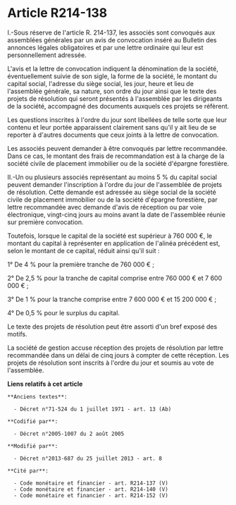 # Article R214-138

I.-Sous réserve de l'article R. 214-137, les associés sont convoqués aux assemblées générales par un avis de convocation
inséré au Bulletin des annonces légales obligatoires et par une lettre ordinaire qui leur est personnellement adressée. 

L'avis et la lettre de convocation indiquent la dénomination de la société, éventuellement suivie de son sigle, la forme de
la société, le montant du capital social, l'adresse du siège social, les jour, heure et lieu de l'assemblée générale, sa
nature, son ordre du jour ainsi que le texte des projets de résolution qui seront présentés à l'assemblée par les dirigeants
de la société, accompagné des documents auxquels ces projets se réfèrent. 

Les questions inscrites à l'ordre du jour sont libellées de telle sorte que leur contenu et leur portée apparaissent
clairement sans qu'il y ait lieu de se reporter à d'autres documents que ceux joints à la lettre de convocation. 

Les associés peuvent demander à être convoqués par lettre recommandée. Dans ce cas, le montant des frais de recommandation
est à la charge de la société civile de placement immobilier ou de la société d'épargne forestière. 

II.-Un ou plusieurs associés représentant au moins 5 % du capital social peuvent demander l'inscription à l'ordre du jour de
l'assemblée de projets de résolution. Cette demande est adressée au siège social de la société civile de placement immobilier
ou de la société d'épargne forestière, par lettre recommandée avec demande d'avis de réception ou par voie électronique,
vingt-cinq jours au moins avant la date de l'assemblée réunie sur première convocation. 

Toutefois, lorsque le capital de la société est supérieur à 760 000 €, le montant du capital à représenter en application de
l'alinéa précédent est, selon le montant de ce capital, réduit ainsi qu'il suit : 

1° De 4 % pour la première tranche de 760 000 € ; 

2° De 2,5 % pour la tranche de capital comprise entre 760 000 € et 7 600 000 € ; 

3° De 1 % pour la tranche comprise entre 7 600 000 € et 15 200 000 € ; 

4° De 0,5 % pour le surplus du capital. 

Le texte des projets de résolution peut être assorti d'un bref exposé des motifs. 

La société de gestion accuse réception des projets de résolution par lettre recommandée dans un délai de cinq jours à compter
de cette réception. Les projets de résolution sont inscrits à l'ordre du jour et soumis au vote de l'assemblée.

**Liens relatifs à cet article**

	**Anciens textes**:

	  - Décret n°71-524 du 1 juillet 1971 - art. 13 (Ab)

	**Codifié par**:

	  - Décret n°2005-1007 du 2 août 2005

	**Modifié par**:

	  - Décret n°2013-687 du 25 juillet 2013 - art. 8

	**Cité par**:

	  - Code monétaire et financier - art. R214-137 (V)
	  - Code monétaire et financier - art. R214-140 (V)
	  - Code monétaire et financier - art. R214-152 (V)
